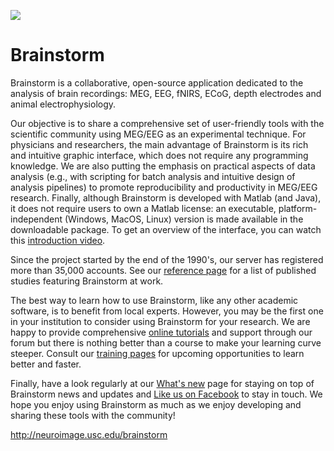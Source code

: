 ![](http://neuroimage.usc.edu/brainstorm/Introduction?action=AttachFile&do=get&target=logo_line.gif)

# Brainstorm
Brainstorm is a collaborative, open-source application dedicated to the analysis of brain recordings:
MEG, EEG, fNIRS, ECoG, depth electrodes and animal electrophysiology.

Our objective is to share a comprehensive set of user-friendly tools with the scientific community using MEG/EEG as an experimental technique. For physicians and researchers, the main advantage of Brainstorm is its rich and intuitive graphic interface, which does not require any programming knowledge. We are also putting the emphasis on practical aspects of data analysis (e.g., with scripting for batch analysis and intuitive design of analysis pipelines) to promote reproducibility and productivity in MEG/EEG research. Finally, although Brainstorm is developed with Matlab (and Java), it does not require users to own a Matlab license: an executable, platform-independent (Windows, MacOS, Linux) version is made available in the downloadable package. To get an overview of the interface, you can watch this [introduction video](http://neuroimage.usc.edu/brainstorm/Screenshots).

Since the project started by the end of the 1990's, our server has registered more than 35,000 accounts. See our [reference page](http://neuroimage.usc.edu/brainstorm/Pub) for a list of published studies featuring Brainstorm at work.

The best way to learn how to use Brainstorm, like any other academic software, is to benefit from local experts. However, you may be the first one in your institution to consider using Brainstorm for your research. We are happy to provide comprehensive [online tutorials](http://neuroimage.usc.edu/brainstorm/Tutorials) and support through our forum but there is nothing better than a course to make your learning curve steeper. Consult our [training pages](http://neuroimage.usc.edu/brainstorm/Training) for upcoming opportunities to learn better and faster.

Finally, have a look regularly at our [What's new](http://neuroimage.usc.edu/brainstorm/News) page for staying on top of Brainstorm news and updates and [Like us on Facebook](https://www.facebook.com/brainstormsoftware) to stay in touch. We hope you enjoy using Brainstorm as much as we enjoy developing and sharing these tools with the community! 

http://neuroimage.usc.edu/brainstorm
